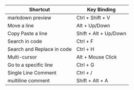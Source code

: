 | Shortcut                   | Key Binding           |
| -------------------------- | --------------------- |
| markdown preview           | Ctrl + Shift + V      |
| Move a line                | Alt + Up/Down         |
| Copy Paste a line          | Shift + Alt + Up/Down |
| Search in code             | Ctrl + F              |
| Search and Replace in code | Ctrl + H              |
| Multi-cursor               | Alt + Mouse Click     |
| Go to a specific line      | Ctrl + G              |
| Single Line Comment        | Ctrl + /              |
| multiline comment          | Shift + Alt + A       |
